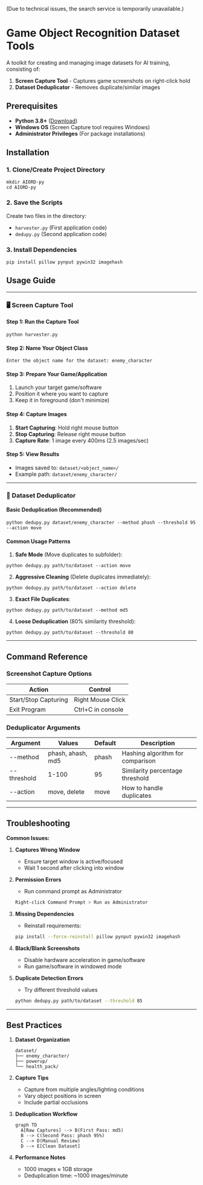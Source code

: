 (Due to technical issues, the search service is temporarily unavailable.)


# Game Object Recognition Dataset Tools

A toolkit for creating and managing image datasets for AI training, consisting of:
1. **Screen Capture Tool** - Captures game screenshots on right-click hold
2. **Dataset Deduplicator** - Removes duplicate/similar images

## Prerequisites

- **Python 3.8+** ([Download](https://www.python.org/downloads/))
- **Windows OS** (Screen Capture tool requires Windows)
- **Administrator Privileges** (For package installations)

## Installation

### 1. Clone/Create Project Directory
```
mkdir AIORD-py
cd AIORD-py
```

### 2. Save the Scripts
Create two files in the directory:
- `harvester.py` (First application code)
- `dedupy.py` (Second application code)

### 3. Install Dependencies
```
pip install pillow pynput pywin32 imagehash
```

## Usage Guide

---

### 🖥️ Screen Capture Tool

#### Step 1: Run the Capture Tool
```
python harvester.py
```

#### Step 2: Name Your Object Class
```
Enter the object name for the dataset: enemy_character
```

#### Step 3: Prepare Your Game/Application
1. Launch your target game/software
2. Position it where you want to capture
3. Keep it in foreground (don't minimize)

#### Step 4: Capture Images
1. **Start Capturing**: Hold right mouse button
2. **Stop Capturing**: Release right mouse button
3. **Capture Rate**: 1 image every 400ms (2.5 images/sec)

#### Step 5: View Results
- Images saved to: `dataset/<object_name>/`
- Example path: `dataset/enemy_character/`

---

### 🧹 Dataset Deduplicator

#### Basic Deduplication (Recommended)
```
python dedupy.py dataset/enemy_character --method phash --threshold 95 --action move
```

#### Common Usage Patterns

1. **Safe Mode** (Move duplicates to subfolder):
```
python dedupy.py path/to/dataset --action move
```

2. **Aggressive Cleaning** (Delete duplicates immediately):
```
python dedupy.py path/to/dataset --action delete
```

3. **Exact File Duplicates**:
```
python dedupy.py path/to/dataset --method md5
```

4. **Loose Deduplication** (80% similarity threshold):
```
python dedupy.py path/to/dataset --threshold 80
```

---

## Command Reference

### Screenshot Capture Options
| Action                | Control           |
|-----------------------|-------------------|
| Start/Stop Capturing  | Right Mouse Click |
| Exit Program          | Ctrl+C in console |

### Deduplicator Arguments
| Argument      | Values            | Default | Description                          |
|---------------|-------------------|---------|--------------------------------------|
| --method      | phash, ahash, md5 | phash   | Hashing algorithm for comparison     |
| --threshold   | 1-100             | 95      | Similarity percentage threshold      |
| --action      | move, delete      | move    | How to handle duplicates             |

---

## Troubleshooting

**Common Issues:**
1. **Captures Wrong Window**
   - Ensure target window is active/focused
   - Wait 1 second after clicking into window

2. **Permission Errors**
   - Run command prompt as Administrator
   ```bash
   Right-click Command Prompt > Run as Administrator
   ```

3. **Missing Dependencies**
   - Reinstall requirements:
   ```bash
   pip install --force-reinstall pillow pynput pywin32 imagehash
   ```

4. **Black/Blank Screenshots**
   - Disable hardware acceleration in game/software
   - Run game/software in windowed mode

5. **Duplicate Detection Errors**
   - Try different threshold values
   ```bash
   python dedupy.py path/to/dataset --threshold 85
   ```

---

## Best Practices

1. **Dataset Organization**
   ```
   dataset/
   ├── enemy_character/
   ├── powerup/
   └── health_pack/
   ```

2. **Capture Tips**
   - Capture from multiple angles/lighting conditions
   - Vary object positions in screen
   - Include partial occlusions

3. **Deduplication Workflow**
   ```
   graph TD
     A[Raw Captures] --> B(First Pass: md5)
     B --> C(Second Pass: phash 95%)
     C --> D(Manual Review)
     D --> E[Clean Dataset]
   ```

4. **Performance Notes**
   - 1000 images ≈ 1GB storage
   - Deduplication time: ~1000 images/minute
```

